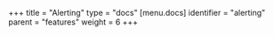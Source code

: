 +++
title = "Alerting"
type = "docs"
[menu.docs]
identifier = "alerting"
parent = "features"
weight = 6
+++

